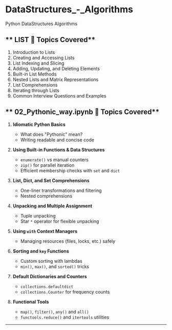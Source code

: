 # DataStructures_-_Algorithms
Python DataStructures Algorithms

## **  LIST  📌 Topics Covered**
1. Introduction to Lists
2. Creating and Accessing Lists
3. List Indexing and Slicing
4. Adding, Updating, and Deleting Elements
5. Built-in List Methods
6. Nested Lists and Matrix Representations
7. List Comprehensions
8. Iterating through Lists
9. Common Interview Questions and Examples


## ** 02_Pythonic_way.ipynb 📌 Topics Covered**

1. **Idiomatic Python Basics**
   - What does "Pythonic" mean?
   - Writing readable and concise code

2. **Using Built-in Functions & Data Structures**
   - `enumerate()` vs manual counters
   - `zip()` for parallel iteration
   - Efficient membership checks with `set` and `dict`

3. **List, Dict, and Set Comprehensions**
   - One-liner transformations and filtering
   - Nested comprehensions

4. **Unpacking and Multiple Assignment**
   - Tuple unpacking
   - Star `*` operator for flexible unpacking

5. **Using `with` Context Managers**
   - Managing resources (files, locks, etc.) safely

6. **Sorting and `key` Functions**
   - Custom sorting with lambdas
   - `min()`, `max()`, and `sorted()` tricks

7. **Default Dictionaries and Counters**
   - `collections.defaultdict`
   - `collections.Counter` for frequency counts

8. **Functional Tools**
   - `map()`, `filter()`, `any()` and `all()`
   - `functools.reduce()` and `itertools` utilities


---

